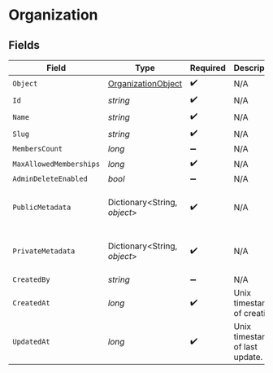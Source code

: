 # Organization


## Fields

| Field                                                               | Type                                                                | Required                                                            | Description                                                         | Example                                                             |
| ------------------------------------------------------------------- | ------------------------------------------------------------------- | ------------------------------------------------------------------- | ------------------------------------------------------------------- | ------------------------------------------------------------------- |
| `Object`                                                            | [OrganizationObject](../../Models/Components/OrganizationObject.md) | :heavy_check_mark:                                                  | N/A                                                                 | organization                                                        |
| `Id`                                                                | *string*                                                            | :heavy_check_mark:                                                  | N/A                                                                 | org_123                                                             |
| `Name`                                                              | *string*                                                            | :heavy_check_mark:                                                  | N/A                                                                 | Acme Corp                                                           |
| `Slug`                                                              | *string*                                                            | :heavy_check_mark:                                                  | N/A                                                                 | acme-corp                                                           |
| `MembersCount`                                                      | *long*                                                              | :heavy_minus_sign:                                                  | N/A                                                                 | 150                                                                 |
| `MaxAllowedMemberships`                                             | *long*                                                              | :heavy_check_mark:                                                  | N/A                                                                 | 300                                                                 |
| `AdminDeleteEnabled`                                                | *bool*                                                              | :heavy_minus_sign:                                                  | N/A                                                                 | true                                                                |
| `PublicMetadata`                                                    | Dictionary<String, *object*>                                        | :heavy_check_mark:                                                  | N/A                                                                 | {<br/>"public_info": "Info visible to everyone"<br/>}               |
| `PrivateMetadata`                                                   | Dictionary<String, *object*>                                        | :heavy_check_mark:                                                  | N/A                                                                 | {<br/>"internal_use_only": "Sensitive data"<br/>}                   |
| `CreatedBy`                                                         | *string*                                                            | :heavy_minus_sign:                                                  | N/A                                                                 | user_123456                                                         |
| `CreatedAt`                                                         | *long*                                                              | :heavy_check_mark:                                                  | Unix timestamp of creation.<br/>                                    | 1625078400                                                          |
| `UpdatedAt`                                                         | *long*                                                              | :heavy_check_mark:                                                  | Unix timestamp of last update.<br/>                                 | 1625164800                                                          |